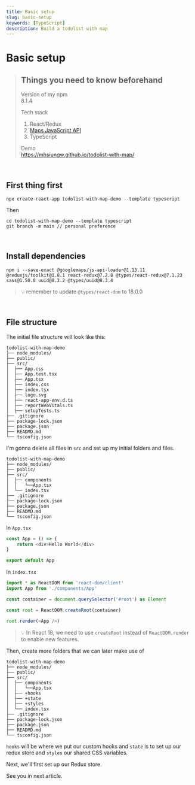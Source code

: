 ```yaml
---
title: Basic setup
slug: basic-setup
keywords: [TypeScript]
description: Build a todolist with map
---
```


# Basic setup

> ## Things you need to know beforehand
>
> Version of my npm  
> 8.1.4
>
> Tech stack
>
> 1.  React/Redux
> 2.  [Maps JavaScript API](https://developers.google.com/maps/documentation/javascript/overview)
> 3.  TypeScript
>
> Demo  
> https://mhsiungw.github.io/todolist-with-map/

<br/>

## First thing first

```console
npx create-react-app todolist-with-map-demo --template typescript
```

Then

```console
cd todolist-with-map-demo --template typescript
git branch -m main // personal preference
```

<br/>

## Install dependencies

```console
npm i --save-exact @googlemaps/js-api-loader@1.13.11 @reduxjs/toolkit@1.8.1 react-redux@7.2.8 @types/react-redux@7.1.23 sass@1.50.0 uuid@8.3.2 @types/uuid@8.3.4
```

> 💡 remember to update `@types/react-dom` to 18.0.0

<br/>

## File structure

The initial file structure will look like this:

```text
todolist-with-map-demo
├── node_modules/
├── public/
├── src/
│  ├── App.css
│  ├── App.test.tsx
│  ├── App.tsx
│  ├── index.css
│  ├── index.tsx
│  ├── logo.svg
│  ├── react-app-env.d.ts
│  ├── reportWebVitals.ts
│  ├── setupTests.ts
├── .gitignore
├── package-lock.json
├── package.json
├── READMD.md
└── tsconfig.json
```

I'm gonna delete all files in `src` and set up my initial folders and files.

```text
todolist-with-map-demo
├── node_modules/
├── public/
├── src/
│  ├── components
│  │   └──App.tsx
│  └── index.tsx
├── .gitignore
├── package-lock.json
├── package.json
├── READMD.md
└── tsconfig.json
```

In `App.tsx`

```ts
const App = () => {
    return <div>Hello World</div>
}

export default App
```

In `index.tsx`

```ts
import * as ReactDOM from 'react-dom/client'
import App from './components/App'

const container = document.querySelector('#root') as Element

const root = ReactDOM.createRoot(container)

root.render(<App />)
```

> 💡 In React 18, we need to use `createRoot` instead of `ReactDOM.render` to enable new features.

Then, create more folders that we can later make use of

```text
todolist-with-map-demo
├── node_modules/
├── public/
├── src/
│  ├── components
│  │   └──App.tsx
│  ├── +hooks
│  ├── +state
│  ├── +styles
│  └── index.tsx
├── .gitignore
├── package-lock.json
├── package.json
├── READMD.md
└── tsconfig.json
```

`hooks` will be where we put our custom hooks and `state` is to set up our redux store and `styles` our shared CSS variables.

Next, we'll first set up our Redux store.

See you in next article.

